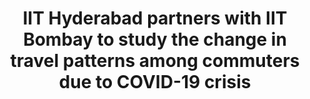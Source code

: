 ---
layout: post
title: IIT Hyderabad partners with IIT Bombay to study the change in travel patterns among commuters due to COVID-19 crisis
event_date: 02-04-2020
categories: pressrelease
link: Press Release - IIT Hyderabad partners with IIT Bombay to study the change in travel patterns among commuters due to COVID-19 crisis-02-04-2020.pdf
---